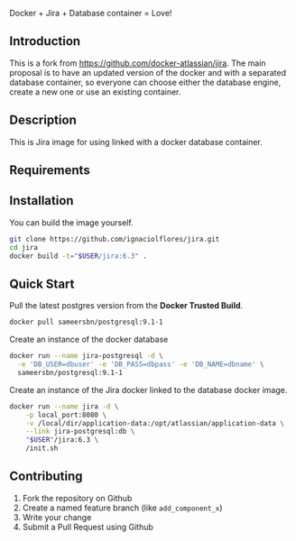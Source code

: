 Docker + Jira + Database container = Love!

Introduction
-------------------
This is a fork from https://github.com/docker-atlassian/jira.
The main proposal is to have an updated version of the docker and with a separated database container, so everyone can choose either the database engine, create a new one or use an existing container.

Description
-----------
This is Jira image for using linked with a docker database container.

Requirements
------------

Installation
------------
You can build the image yourself.

```bash
git clone https://github.com/ignaciolflores/jira.git
cd jira
docker build -t="$USER/jira:6.3" .
```

Quick Start
-------------
Pull the latest postgres version from the **Docker Trusted Build**.
```bash
docker pull sameersbn/postgresql:9.1-1
```

Create an instance of the docker database
```bash
docker run --name jira-postgresql -d \
  -e 'DB_USER=dbuser' -e 'DB_PASS=dbpass' -e 'DB_NAME=dbname' \
  sameersbn/postgresql:9.1-1
```

Create an instance of the Jira docker linked to the database docker image.
```bash
docker run --name jira -d \
    -p local_port:8080 \
    -v /local/dir/application-data:/opt/atlassian/application-data \
    --link jira-postgresql:db \
    "$USER"/jira:6.3 \
    /init.sh
```

Contributing
------------

1. Fork the repository on Github
2. Create a named feature branch (like `add_component_x`)
3. Write your change
4. Submit a Pull Request using Github

